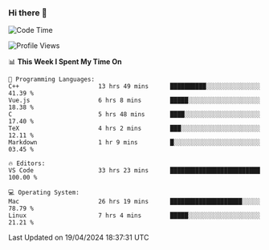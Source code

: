 ### Hi there 👋

<!--START_SECTION:waka-->
![Code Time](http://img.shields.io/badge/Code%20Time-481%20hrs%2053%20mins-blue)

![Profile Views](http://img.shields.io/badge/Profile%20Views-36-blue)

📊 **This Week I Spent My Time On** 

```text
💬 Programming Languages: 
C++                      13 hrs 49 mins      ██████████░░░░░░░░░░░░░░░   41.39 % 
Vue.js                   6 hrs 8 mins        █████░░░░░░░░░░░░░░░░░░░░   18.38 % 
C                        5 hrs 48 mins       ████░░░░░░░░░░░░░░░░░░░░░   17.40 % 
TeX                      4 hrs 2 mins        ███░░░░░░░░░░░░░░░░░░░░░░   12.11 % 
Markdown                 1 hr 9 mins         █░░░░░░░░░░░░░░░░░░░░░░░░   03.45 % 

🔥 Editors: 
VS Code                  33 hrs 23 mins      █████████████████████████   100.00 % 

💻 Operating System: 
Mac                      26 hrs 19 mins      ████████████████████░░░░░   78.79 % 
Linux                    7 hrs 4 mins        █████░░░░░░░░░░░░░░░░░░░░   21.21 % 
```


 Last Updated on 19/04/2024 18:37:31 UTC
<!--END_SECTION:waka-->

<!--
**JackeyHua-SJTU/JackeyHua-SJTU** is a ✨ _special_ ✨ repository because its `README.md` (this file) appears on your GitHub profile.

Here are some ideas to get you started:

- 🔭 I’m currently working on ...
- 🌱 I’m currently learning ...
- 👯 I’m looking to collaborate on ...
- 🤔 I’m looking for help with ...
- 💬 Ask me about ...
- 📫 How to reach me: ...
- 😄 Pronouns: ...
- ⚡ Fun fact: ...
-->
